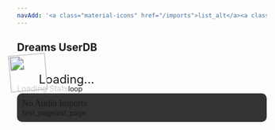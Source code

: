 ```yaml
---
navAdd: '<a class="material-icons" href="/imports">list_alt</a><a class="material-icons" id="commitLink">copy_all</a>'
---
```

## Dreams UserDB
<div class="filedownload-container"><div class="version-container dreamsdb impusername-container"><img id="imp" src="https://assets.indreams.me/images/users/default.png" class="dreamsdb imp"><a id="username" class="dreamsdb username">Loading...</a></div></div><div class="home-content-container" id="loadingstats"><div class="global-annoucement"><a class="global-post-label" style="font-size: 16px; line-height: 20px; color: rgb(204, 204, 204); pointer-events: none;">Loading Stats</a><a class="global-post-icon" style="pointer-events: none;">loop</a></div></div><div class="home-content-container" id="stats"></div><div style="margin-top:0;background:#333;padding:10px;border-radius:10px" id="audioClipsContainer"><a style="font-size:18px;font-family:Poppins" id="audioImports">No Audio Imports</a><div id="audioClips"></div><div class="navigation-container" style="padding:0"><a class="material-icons" id="importnavprev">first_page</a><a class="material-icons" id="importnavnext">last_page</a></div></div><script src="/assets/js/plyr.js"></script><script src="/assets/js/finder.js"></script><style>.dreamsdb,.dreamsdb *{white-space:nowrap}a.dreamsdb.username {line-height:44px;font-size:24px}img.dreamsdb.imp {transform: scale(1.7) rotate(-5deg);height:44px;width:44px;}.dreamsdb.impusername-container {height:44px}a.dreamsdb.section {margin-bottom:8px;margin-top:0}.dreamsdb.sectioninfo {width:calc(50% - 20px);margin:0}p.dreamsdb.infotitle {position:relative;line-height:20px;font-size:20px;background:transparent;font-weight:700;display:inline}p.dreamsdb.infotitle.infodesc {display:block;font-size:14px;line-height:14px;font-weight:400}p.dreamsdb.infostats {position:relative;background:transparent;font-weight:200;display:inline}p.dreamsdb.infostats.persona{color:#95cadc}p.dreamsdb.infostats.persona.unknown{color:#c38cff}p.dreamsdb.infostats.persona.artist{color:#fd80f2}p.dreamsdb.infostats.persona.designer{color:#fc9180}p.dreamsdb.infostats.persona.player{color:#f9d47d}p.dreamsdb.infostats.persona.audio{color:#51cfb3}p.dreamsdb.infostats.persona.curator{color:#b8a0ff}p.dreamsdb.infostats.persona.animator{color:#83c1ff}:root{--plyr-color-main:#444;--plyr-audio-controls-background:#333;--plyr-audio-progress-buffered-background:white;--plyr-audio-range-track-background:#0005;--plyr-audio-control-color:#ccc;--plyr-range-fill-background:#8c8cb0;--plyr-menu-background:#333;--plyr-menu-color:#ccc;--plyr-menu-arrow-color:#ddd;--plyr-menu-back-border-shadow-color:#444;--plyr-menu-back-border-color:#444;--plyr-font-family:'Poppins';--plyr-control-spacing:8px;--plyr-audio-control-background-hover:#222;}.plyr__menu__container.plyr__control--back:before{box-shadow:0 1px 0 var(--plyr-menu-back-border-shadow-color,#fff)}.plyr.plyr--audio{border-radius:10px;margin-top:5px;}</style><link rel="stylesheet" href="https://cdn.plyr.io/3.7.2/plyr.css" /><script>document.getElementById('commitLink').href={{ "/?commit=" | append: site.github.build_revision | relative_url }}</script>
